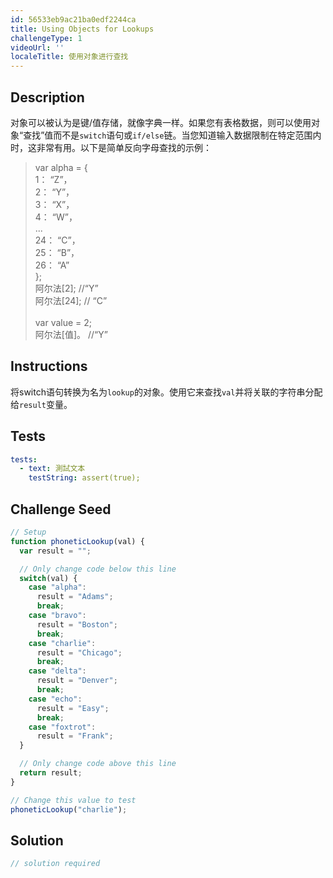 ```yaml
---
id: 56533eb9ac21ba0edf2244ca
title: Using Objects for Lookups
challengeType: 1
videoUrl: ''
localeTitle: 使用对象进行查找
---
```


## Description
<section id="description">对象可以被认为是键/值存储，就像字典一样。如果您有表格数据，则可以使用对象“查找”值而不是<code>switch</code>语句或<code>if/else</code>链。当您知道输入数据限制在特定范围内时，这非常有用。以下是简单反向字母查找的示例： <blockquote> var alpha = { <br> 1： “Z”， <br> 2： “Y”， <br> 3： “X”， <br> 4： “W”， <br> ... <br> 24： “C”， <br> 25： “B”， <br> 26： “A” <br> }; <br>阿尔法[2]; //“Y” <br>阿尔法[24]; // “C” <br><br> var value = 2; <br>阿尔法[值]。 //“Y” </blockquote></section>

## Instructions
<section id="instructions">将switch语句转换为名为<code>lookup</code>的对象。使用它来查找<code>val</code>并将关联的字符串分配给<code>result</code>变量。 </section>

## Tests
<section id='tests'>

```yml
tests:
  - text: 測試文本
    testString: assert(true);

```

</section>

## Challenge Seed
<section id='challengeSeed'>

<div id='js-seed'>

```js
// Setup
function phoneticLookup(val) {
  var result = "";

  // Only change code below this line
  switch(val) {
    case "alpha":
      result = "Adams";
      break;
    case "bravo":
      result = "Boston";
      break;
    case "charlie":
      result = "Chicago";
      break;
    case "delta":
      result = "Denver";
      break;
    case "echo":
      result = "Easy";
      break;
    case "foxtrot":
      result = "Frank";
  }

  // Only change code above this line
  return result;
}

// Change this value to test
phoneticLookup("charlie");

```

</div>



</section>

## Solution
<section id='solution'>

```js
// solution required
```
</section>
